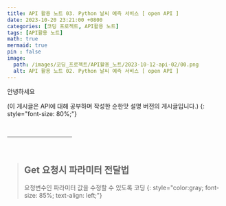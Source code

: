 ```yaml
---
title: API 활용 노트 03. Python 날씨 예측 서비스 [ open API ]
date: 2023-10-20 23:21:00 +0800
categories: [코딩 프로젝트, API활용 노트]
tags: [API활용 노트]
math: true
mermaid: true
pin : false
image:
  path: /images/코딩_프로젝트/API활용_노트/2023-10-12-api-02/00.png
  alt: API 활용 노트 02. Python 날씨 예측 서비스 [ open API ]
---
```


안녕하세요

(이 게시글은 API에 대해 공부하며 작성한 순한맛 설명 버전의 게시글입니다.)
{: style="font-size: 80%;"}

<!-- 중간 바 -->
<br>
<hr style="width: 30%">
<br>

<!-- ============================================================================ -->

<!-- 소제목 -->
> ## Get 요청시 파라미터 전달법
> 요청변수인 파라미터 값을 수정할 수 있도록 코딩
> {: style="color:gray; font-size: 85%; text-align: left;"}

<script>
  // 환경 변수 값을 JavaScript 변수에 할당
  console.log("출력하겠습니다");

  var apiKey = "{{ secrets.OPEN_API_KEY | json | jsonify }}";
  console.log("API Key:", apiKey);

  // console.log(${{secrets.OPENAPI_KEY}});
  // console.log(secrets.OPENAPI_KEY);

  // // 환경 변수 값을 JavaScript 변수에 할당
  var apiKey1 = "{{ site.OPEN_API_KEY | json | jsonify }}";
  console.log("API1 Key:", apiKey1);

  // var apiKey2 = "{{ site.API_KEY | json | jsonify }}";
  // console.log("API2 Key:", apiKey2);

  // var request = new XMLHttpRequest();
  
  // request.open('GET', 'https://apis.data.go.kr/1360000/VilageFcstInfoService_2.0/getVilageFcst?serviceKey=' + ${{secrets.OPENAPI_KEY}} + '&pageNo=1&numOfRows=1&dataType=JSON&base_date=20231016&base_time=2000&nx=61&ny=126');
  // request.send();
  // request.onload = function() {
  //   console.log(request.response);
  //   res = JSON.parse(request.response);
  //   console.log(process.env.TEST);
  //   console.log(res.response.body.items.item[0].fcstValue);
  //   document.getElementById("hello").innerHTML = res.response.body.items.item[0].category + " : " + res.response.body.items.item[0].fcstValue;
  
  // }

</script>